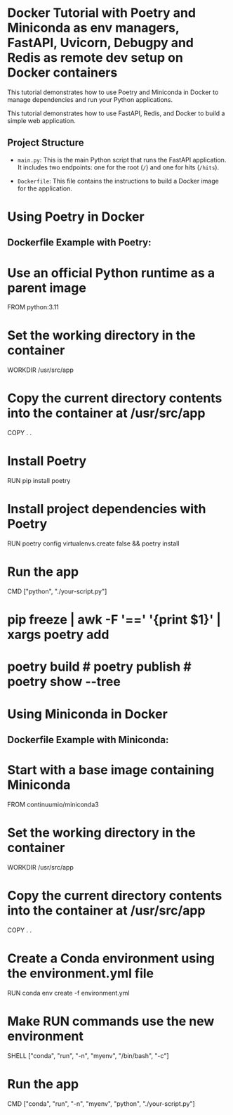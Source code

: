 # Docker Tutorial with Poetry and Miniconda as env managers, FastAPI, Uvicorn, Debugpy and Redis as remote dev setup on Docker containers
This tutorial demonstrates how to use Poetry and Miniconda in Docker to manage dependencies and run your Python applications.

This tutorial demonstrates how to use FastAPI, Redis, and Docker to build a simple web application.

## Project Structure

- `main.py`: This is the main Python script that runs the FastAPI application. It includes two endpoints: one for the root (`/`) and one for hits (`/hits`).

- `Dockerfile`: This file contains the instructions to build a Docker image for the application.


# Using Poetry in Docker
## Dockerfile Example with Poetry:

# Use an official Python runtime as a parent image
FROM python:3.11

# Set the working directory in the container
WORKDIR /usr/src/app

# Copy the current directory contents into the container at /usr/src/app
COPY . .

# Install Poetry
RUN pip install poetry

# Install project dependencies with Poetry
RUN poetry config virtualenvs.create false && poetry install

# Run the app
CMD ["python", "./your-script.py"]

# pip freeze | awk -F '==' '{print $1}' | xargs poetry add
# poetry build # poetry publish # poetry show --tree


# Using Miniconda in Docker
## Dockerfile Example with Miniconda:

# Start with a base image containing Miniconda
FROM continuumio/miniconda3

# Set the working directory in the container
WORKDIR /usr/src/app

# Copy the current directory contents into the container at /usr/src/app
COPY . .

# Create a Conda environment using the environment.yml file
RUN conda env create -f environment.yml

# Make RUN commands use the new environment
SHELL ["conda", "run", "-n", "myenv", "/bin/bash", "-c"]

# Run the app
CMD ["conda", "run", "-n", "myenv", "python", "./your-script.py"]

